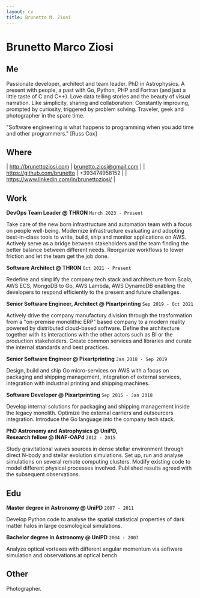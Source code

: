 ```yaml
---
layout: cv
title: Brunetto M. Ziosi
---
```

# Brunetto Marco Ziosi
## Me
                                        
Passionate developer, architect and team leader. PhD in Astrophysics. A present with people, a past with Go, Python, PHP and Fortran (and just a little taste of C and C++). Love data telling stories and the beauty of visual narration. Like simplicity, sharing and collaboration. Constantly improving, prompted by curiosity, triggered by problem solving. Traveler, geek and photographer in the spare time.

"Software engineering is what happens to programming when you add time and other programmers." [Russ Cox]

## Where
    
| <a href="http://brunettoziosi.com"><i class="fas fa-code"></i> http://brunettoziosi.com</a> | <a href="mailto:brunetto.ziosi@gmail.com"><i class="fas fa-envelope"></i> brunetto.ziosi@gmail.com</a> |
| <a href="https://github.com/brunetto"><i class="fab fa-github"></i> https://github.com/brunetto</a> | <i class="fa fa-phone" aria-hidden="true"></i> +393474958152 |
| <a href="https://www.linkedin.com/in/brunettoziosi/"><i class="fab fa-linkedin-in"></i> https://www.linkedin.com/in/brunettoziosi/</a> | 

## Work

**DevOps Team Leader @ THRON** `March 2023 - Present`

Take care of the new born infrastructure and automation team with a focus on people well-being. Modernize infrastructure evaluating and adopting best-in-class tools to write, build, ship and monitor applications on AWS. Actively serve as a bridge between stakeholders and the team finding the better balance between different needs. Reorganize workflows to lower friction and let the team get the job done.

**Software Architect @ THRON** `Oct 2021 - Present`

Redefine and simplify the company tech stack and architecture from Scala, AWS ECS, MongoDB to Go, AWS Lambda, AWS DynamoDB enabling the developers to respond efficiently to the present and future challenges. 

**Senior Software Engineer, Architect @ Pixartprinting** `Sep 2019 - Oct 2021`

Actively drive the company manufactury division through the trasformation from a "on-premise monolithic ERP" based company to a modern reality powered by distributed cloud-based software.
Define the architecture together with its interactions with the other actors such as BI or the production stakeholders.
Create common services and libraries and curate the internal standards and best practices.

**Senior Software Engineer @ Pixartprinting** `Jan 2018 - Sep 2019`

Design, build and ship Go micro-services on AWS with a focus on packaging and shipping management, integration of external services, integration with industrial printing and shipping machines.

**Software Developer @ Pixartprinting** `Sep 2015 - Jan 2018`

Develop internal solutions for packaging and shipping management inside the legacy monolith. Optimize the external carriers and outsourcers integration. Introduce the Go language into the company tech stack.   

**PhD Astronomy and Astrophysics @ UniPD,<br/>Research fellow @ INAF-OAPd** `2012 - 2015`

Study gravitational waves sources in dense stellar environment through direct N-body and stellar evolution simulations. Set up, run and analyse simulations on several remote computing clusters. Modify existing code to model different physical processes involved. Published results agreed with the subsequent observations.

## Edu

**Master degree in Astronomy @ UniPD** `2007 - 2011`

Develop Python code to analyse the spatial statistical properties of dark matter halos in large cosmological simulations.
                                   
**Bachelor degree in Astronomy @ UniPD** `2004 - 2007`

Analyze optical vortexes with different angular momentum via software simulation and observations at optical bench. 

## Other

<i class="fas fa-camera"></i> Photographer.
